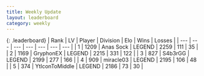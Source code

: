 ```yaml
---
title: Weekly Update
layout: leaderboard
category: weekly
---
```


{: .leaderboard}
| Rank | LV | Player | Division | Elo | Wins | Losses |
| --- | --- | --- | --- | --- | --- | --- |
| <span data-change="17">1</span> | 1209 | <span title="ID: 203132">Anas Sock</span> | LEGEND | <span data-change="205">2259</span> | <span data-change="57">111</span> | <span data-change="13">35</span> |
| <span data-change="-1">2</span> | 1169 | <span title="ID: 315148">GryphonEX</span> | LEGEND | <span data-change="-89">2215</span> | <span data-change="117">331</span> | <span data-change="48">122</span> |
| <span data-change="14">3</span> | 827 | <span title="ID: 166888">S4b3rGG</span> | LEGEND | <span data-change="142">2199</span> | <span data-change="82">277</span> | <span data-change="50">166</span> |
| <span data-change="16">4</span> | 909 | <span title="ID: 416373">miracle03</span> | LEGEND | <span data-change="142">2195</span> | <span data-change="70">106</span> | <span data-change="28">48</span> |
| <span data-change="22">5</span> | 374 | <span title="ID: 108623">YtIconToMiddle</span> | LEGEND | <span data-change="153">2186</span> | <span data-change="36">73</span> | <span data-change="11">30</span> |